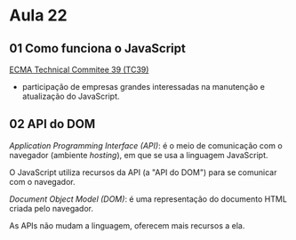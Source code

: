 # Aula 22

## 01 Como funciona o JavaScript

[ECMA Technical Commitee 39 (TC39)](https://github.com/tc39)

- participação de empresas grandes interessadas na manutenção e atualização do JavaScript.

## 02 API do DOM

_Application Programming Interface (API)_: é o meio de comunicação com o navegador (ambiente _hosting_), em que se usa a linguagem JavaScript.

O JavaScript utiliza recursos da API (a "API do DOM") para se comunicar com o navegador.

_Document Object Model (DOM)_: é uma representação do documento HTML criada pelo navegador.

As APIs não mudam a linguagem, oferecem mais recursos a ela.
